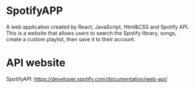 # SpotifyAPP
A web application created by React, JavaScript, Html&CSS and Spotify API. <br>
This is a website that allows users to search the Spotify library, songs, create a custom playlist, then save it to their account.
<br>

# API website
SpotifyAPI: https://developer.spotify.com/documentation/web-api/
